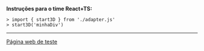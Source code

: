 **Instruções para o time React+TS:**
```
> import { start3D } from './adapter.js'
> start3D('minhaDiv')
```
-----

[Página web de teste](https://00thiago.github.io/testeGrupoSite/)
